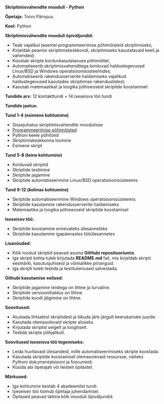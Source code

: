 **Skriptimisvahendite mooduli - Python**

**Õpetaja:** Toivo Pärnpuu

**Keel:** Python

**Skriptimisvahendite mooduli õpiväljundid:**

* Teab vajalikul tasemel programmeerimise põhimõisteid skriptimiseks;
* Kirjeldab peamisi skriptimiskeskkondi, skriptimiseks kasutatavaid keeli ja vahendeid;
* Koostab skripte korduvkasutatavuse põhimõttel;
* Automatiseerib skriptimisvahenditega korduvad haldustegevused Linux/BSD ja Windows operatsioonisüsteemides;
* Automatiseerib rakendusserverite haldamiseks vajalikud haldustegevused kasutades skriptimise rakendusliidest;
* Kasutab matemaatikat ja loogika põhiseoseid skriptide koostamisel.

**Tundide arv:** 12 kontakttundi + 14 iseseisva töö tundi

**Tundide jaotus:**

**Tund 1-4 (esimene kohtumine)**

* Sissejuhatus skriptimisvahendite moodulisse
* [Programmeerimise põhimõisted](https://github.com/Tallinna-Polutehnikum/skriptimisvahendid/sisu/01_programmeerimse_põhimõisted.md)
* Pythoni keele põhitõed
* Skriptimiskeskkonna loomine
* Esimene skript

**Tund 5-8 (teine kohtumine)**

* Korduvad skriptid
* Skriptide testimine
* Skriptide jagamine
* Skriptide automatiseerimine Linux/BSD operatsioonisüsteemis

**Tund 9-12 (kolmas kohtumine)**

* Skriptide automatiseerimine Windows operatsioonisüsteemis
* Skriptide kasutamine rakendusserverite haldamiseks
* Matemaatika ja loogika põhiseoseid skriptide koostamisel

**Iseseisev töö:**

* Skriptide koostamine erinevateks ülesanneteks
* Skriptide kasutamine igapäevastes tööülesannetes

**Lisanõuded:**

* Kõik loodud skriptid peavad asuma **GitHubi repositooriumis**.
* Iga skripti kohta tuleb kirjutada **README.md** fail, mis kirjeldab skripti eesmärki, kasutusjuhiseid ja võimalikke piiranguid.
* Iga skripti tuleb testida ja testitulemused salvestada.

**Githubi kasutamise eelised:**

* Skriptide jagamine teistega on lihtne ja turvaline.
* Skriptide versioonihaldus on lihtne.
* Skriptide koodi jälgimine on lihtne.

**Soovitused:**

* Alustada lihtsatest skriptidest ja liikuda järk-järgult keerukamate juurde.
* Kasutada olemasolevaid skripte aluseks.
* Kirjutada skriptid selgelt ja loogiliselt.
* Testida skripte põhjalikult.

**Soovitused iseseisva töö tegemiseks:**

* Leida huvitavaid ülesandeid, mille automatiseerimiseks skripte koostada.
* Kasutada skriptide koostamisel olemasolevaid ressursse, näiteks Pythoni dokumentatsiooni ja foorumeid.
* Küsida abi õpetajalt või teistelt õpilastel.

**Märkused:**

* Iga kohtumine kestab 4 akadeemilst tundi.
* Iseseisev töö toimub õpetaja juhendamisel.
* Õpilased peavad täitma kõik mooduli õpiväljundid.
